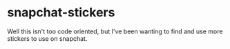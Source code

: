 # snapchat-stickers
Well this isn't too code oriented, but I've been wanting to find and use more stickers to use on snapchat.
